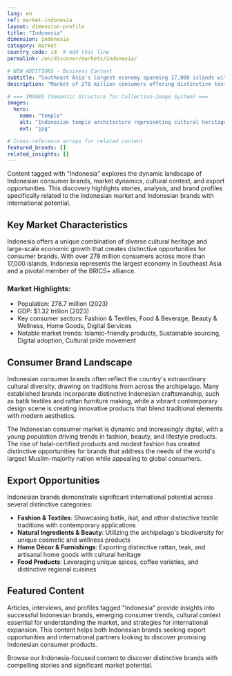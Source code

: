```yaml
---
lang: en
ref: market-indonesia
layout: dimension-profile
title: "Indonesia"
dimension: indonesia
category: market
country_code: id  # Add this line
permalink: /en/discover/markets/indonesia/

# NEW ADDITIONS - Business Context
subtitle: "Southeast Asia's largest economy spanning 17,000 islands with extraordinary cultural diversity and Islamic lifestyle leadership"
description: "Market of 278 million consumers offering distinctive textile traditions, archipelago biodiversity, and halal product innovation excellence."

# === IMAGES (Semantic Structure for Collection-Image System) ===
images:
  hero:
    name: "temple"
    alt: "Indonesian temple architecture representing cultural heritage and island diversity"
    ext: "jpg"

# Cross-reference arrays for related content
featured_brands: []
related_insights: []
---
```


Content tagged with "Indonesia" explores the dynamic landscape of Indonesian consumer brands, market dynamics, cultural context, and export opportunities. This discovery highlights stories, analysis, and brand profiles specifically related to the Indonesian market and Indonesian brands with international potential.

## Key Market Characteristics

Indonesia offers a unique combination of diverse cultural heritage and large-scale economic growth that creates distinctive opportunities for consumer brands. With over 278 million consumers across more than 17,000 islands, Indonesia represents the largest economy in Southeast Asia and a pivotal member of the BRICS+ alliance.

### Market Highlights:
- Population: 278.7 million (2023)
- GDP: $1.32 trillion (2023)
- Key consumer sectors: Fashion & Textiles, Food & Beverage, Beauty & Wellness, Home Goods, Digital Services
- Notable market trends: Islamic-friendly products, Sustainable sourcing, Digital adoption, Cultural pride movement

## Consumer Brand Landscape

Indonesian consumer brands often reflect the country's extraordinary cultural diversity, drawing on traditions from across the archipelago. Many established brands incorporate distinctive Indonesian craftsmanship, such as batik textiles and rattan furniture making, while a vibrant contemporary design scene is creating innovative products that blend traditional elements with modern aesthetics.

The Indonesian consumer market is dynamic and increasingly digital, with a young population driving trends in fashion, beauty, and lifestyle products. The rise of halal-certified products and modest fashion has created distinctive opportunities for brands that address the needs of the world's largest Muslim-majority nation while appealing to global consumers.

## Export Opportunities

Indonesian brands demonstrate significant international potential across several distinctive categories:

- **Fashion & Textiles**: Showcasing batik, ikat, and other distinctive textile traditions with contemporary applications
- **Natural Ingredients & Beauty**: Utilizing the archipelago's biodiversity for unique cosmetic and wellness products
- **Home Décor & Furnishings**: Exporting distinctive rattan, teak, and artisanal home goods with cultural heritage
- **Food Products**: Leveraging unique spices, coffee varieties, and distinctive regional cuisines

## Featured Content

Articles, interviews, and profiles tagged "Indonesia" provide insights into successful Indonesian brands, emerging consumer trends, cultural context essential for understanding the market, and strategies for international expansion. This content helps both Indonesian brands seeking export opportunities and international partners looking to discover promising Indonesian consumer products.

Browse our Indonesia-focused content to discover distinctive brands with compelling stories and significant market potential.